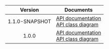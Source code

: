 | Version | Documents |
|:---:|---|
| 1.1.0-SNAPSHOT | [API documentation](1.1.0-SNAPSHOT)<br>[API class diagram](1.1.0-SNAPSHOT/api_class_diagram.svg) |
| 1.0.0 | [API documentation](1.0.0)<br>[API class diagram](1.0.0/api_class_diagram.svg) |
